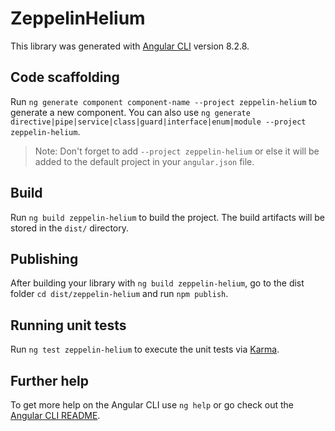 <!--
  ~ Licensed under the Apache License, Version 2.0 (the "License");
  ~ you may not use this file except in compliance with the License.
  ~ You may obtain a copy of the License at
  ~     http://www.apache.org/licenses/LICENSE-2.0
  ~ Unless required by applicable law or agreed to in writing, software
  ~ distributed under the License is distributed on an "AS IS" BASIS,
  ~ WITHOUT WARRANTIES OR CONDITIONS OF ANY KIND, either express or implied.
  ~ See the License for the specific language governing permissions and
  ~ limitations under the License.
  -->
  
# ZeppelinHelium

This library was generated with [Angular CLI](https://github.com/angular/angular-cli) version 8.2.8.

## Code scaffolding

Run `ng generate component component-name --project zeppelin-helium` to generate a new component. You can also use `ng generate directive|pipe|service|class|guard|interface|enum|module --project zeppelin-helium`.
> Note: Don't forget to add `--project zeppelin-helium` or else it will be added to the default project in your `angular.json` file. 

## Build

Run `ng build zeppelin-helium` to build the project. The build artifacts will be stored in the `dist/` directory.

## Publishing

After building your library with `ng build zeppelin-helium`, go to the dist folder `cd dist/zeppelin-helium` and run `npm publish`.

## Running unit tests

Run `ng test zeppelin-helium` to execute the unit tests via [Karma](https://karma-runner.github.io).

## Further help

To get more help on the Angular CLI use `ng help` or go check out the [Angular CLI README](https://github.com/angular/angular-cli/blob/master/README.md).
